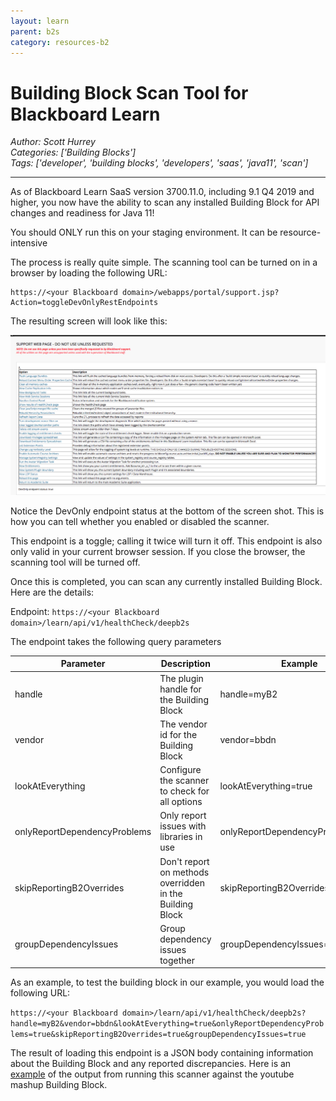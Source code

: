 ```yaml
---
layout: learn
parent: b2s
category: resources-b2
---
```

# Building Block Scan Tool for Blackboard Learn
*Author: Scott Hurrey*  
*Categories: ['Building Blocks']*  
*Tags: ['developer', 'building blocks', 'developers', 'saas', 'java11', 'scan']*  
<hr />
As of Blackboard Learn SaaS version 3700.11.0, including 9.1 Q4 2019 and higher, you now have the ability to
scan any installed Building Block for API changes and readiness for Java 11!

You should ONLY run this on your staging environment. It can be resource-
intensive

The process is really quite simple. The scanning tool can be turned on in a
browser by loading the following URL:
```
https://<your Blackboard domain>/webapps/portal/support.jsp?Action=toggleDevOnlyRestEndpoints
```

The resulting screen will look like this:

![Enable Building Block scan screen](/images/134391.png)

Notice the DevOnly endpoint status at the bottom of the screen shot. This is
how you can tell whether you enabled or disabled the scanner.

This endpoint is a toggle; calling it twice will turn it off. This endpoint is
also only valid in your current browser session. If you close the browser, the
scanning tool will be turned off.

Once this is completed, you can scan any currently installed Building Block.
Here are the details:

Endpoint: `https://<your Blackboard domain>/learn/api/v1/healthCheck/deepb2s`

The endpoint takes the following query parameters

Parameter | Description | Example
---|---|---
handle | The plugin handle for the Building Block | handle=myB2
vendor | The vendor id for the Building Block | vendor=bbdn
lookAtEverything | Configure the scanner to check for all options | lookAtEverything=true
onlyReportDependencyProblems | Only report issues with libraries in use | onlyReportDependencyProblems=true
skipReportingB2Overrides | Don't report on methods overridden in the Building Block | skipReportingB2Overrides=true
groupDependencyIssues | Group dependency issues together | groupDependencyIssues=true

As an example, to test the building block in our example, you would load the
following URL:

`https://<your Blackboard domain>/learn/api/v1/healthCheck/deepb2s?handle=myB2&vendor=bbdn&lookAtEverything=true&onlyReportDependencyProblems=true&skipReportingB2Overrides=true&groupDependencyIssues=true`

The result of loading this endpoint is a JSON body containing information
about the Building Block and any reported discrepancies. Here is an [example](/attachments/B2%20Scan%20Output%20Example.txt.zip) of the output from running this scanner against the youtube mashup
Building Block.

